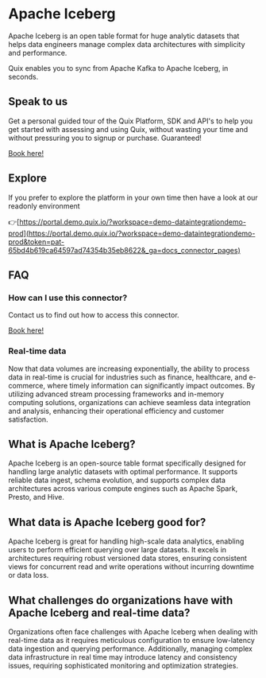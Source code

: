 <!--[tech-name]-->
# Apache Iceberg

<!--[ai-blurb-about-tech]-->
Apache Iceberg is an open table format for huge analytic datasets that helps data engineers manage complex data architectures with simplicity and performance.

Quix enables you to sync from Apache Kafka <span id="to_or_from">to</span> <span id="techname">Apache Iceberg</span>, in seconds.


## Speak to us

Get a personal guided tour of the Quix Platform, SDK and API's to help you get started with assessing and using Quix, without wasting your time and without pressuring you to signup or purchase. Guaranteed!

[Book here!](https://quix.io/book-a-demo)


## Explore

If you prefer to explore the platform in your own time then have a look at our readonly environment

👉[https://portal.demo.quix.io/?workspace=demo-dataintegrationdemo-prod](https://portal.demo.quix.io/?workspace=demo-dataintegrationdemo-prod&token=pat-65bd4b619ca64597ad74354b35eb8622&_ga=docs_connector_pages)


## FAQ 

### How can I use this connector?

Contact us to find out how to access this connector.

[Book here!](https://quix.io/book-a-demo)

### Real-time data

Now that data volumes are increasing exponentially, the ability to process data in real-time is crucial for industries such as finance, healthcare, and e-commerce, where timely information can significantly impact outcomes. By utilizing advanced stream processing frameworks and in-memory computing solutions, organizations can achieve seamless data integration and analysis, enhancing their operational efficiency and customer satisfaction.

## What is <span id="techname">Apache Iceberg</span>?

<!--[tech-seo-text]-->
Apache Iceberg is an open-source table format specifically designed for handling large analytic datasets with optimal performance. It supports reliable data ingest, schema evolution, and supports complex data architectures across various compute engines such as Apache Spark, Presto, and Hive.

## What data is <span id="techname">Apache Iceberg</span> good for?

<!--[tech-data-seo-text]-->
Apache Iceberg is great for handling high-scale data analytics, enabling users to perform efficient querying over large datasets. It excels in architectures requiring robust versioned data stores, ensuring consistent views for concurrent read and write operations without incurring downtime or data loss.

## What challenges do organizations have with <span id="techname">Apache Iceberg</span> and real-time data?

<!--[tech-challenges-seo-text]-->
Organizations often face challenges with Apache Iceberg when dealing with real-time data as it requires meticulous configuration to ensure low-latency data ingestion and querying performance. Additionally, managing complex data infrastructure in real time may introduce latency and consistency issues, requiring sophisticated monitoring and optimization strategies.